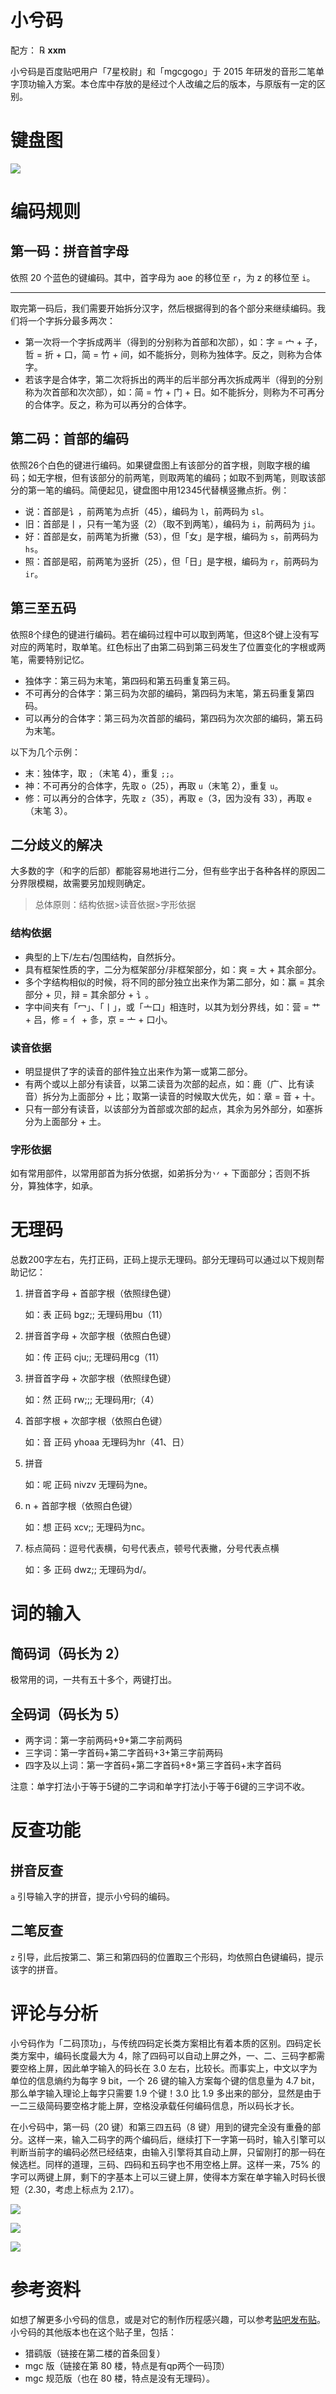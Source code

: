 # 小兮码

配方： ℞ **xxm**

小兮码是百度贴吧用户「7星校尉」和「mgcgogo」于 2015 年研发的音形二笔单字顶功输入方案。本仓库中存放的是经过个人改编之后的版本，与原版有一定的区别。

# 键盘图

![](https://images.tansongchen.com/1711675988.png)

# 编码规则

## 第一码：拼音首字母

依照 20 个蓝色的键编码。其中，首字母为 aoe 的移位至 `r`，为 z 的移位至 `i`。

---

取完第一码后，我们需要开始拆分汉字，然后根据得到的各个部分来继续编码。我们将一个字拆分最多两次：

- 第一次将一个字拆成两半（得到的分别称为首部和次部），如：字 = 宀 + 子，哲 = 折 + 口，简 = 竹 + 间，如不能拆分，则称为独体字。反之，则称为合体字。
- 若该字是合体字，第二次将拆出的两半的后半部分再次拆成两半（得到的分别称为次首部和次次部），如：简 = 竹 + 门 + 日。如不能拆分，则称为不可再分的合体字。反之，称为可以再分的合体字。

## 第二码：首部的编码

依照26个白色的键进行编码。如果键盘图上有该部分的首字根，则取字根的编码；如无字根，但有该部分的前两笔，则取两笔的编码；如取不到两笔，则取该部分的第一笔的编码。简便起见，键盘图中用12345代替横竖撇点折。例：

- 说：首部是讠，前两笔为点折（45），编码为 `l`，前两码为 `sl`。
- 旧：首部是丨，只有一笔为竖（2）（取不到两笔），编码为 `i`，前两码为 `ji`。
- 好：首部是女，前两笔为折撇（53），但「女」是字根，编码为 `s`，前两码为 `hs`。
- 照：首部是昭，前两笔为竖折（25），但「日」是字根，编码为 `r`，前两码为 `ir`。

## 第三至五码

依照8个绿色的键进行编码。若在编码过程中可以取到两笔，但这8个键上没有写对应的两笔时，取单笔。红色标出了由第二码到第三码发生了位置变化的字根或两笔，需要特别记忆。

- 独体字：第三码为末笔，第四码和第五码重复第三码。 
- 不可再分的合体字：第三码为次部的编码，第四码为末笔，第五码重复第四码。 
- 可以再分的合体字：第三码为次首部的编码，第四码为次次部的编码，第五码为末笔。

以下为几个示例：

- 末：独体字，取 `;`（末笔 4），重复 `;;`。 
- 神：不可再分的合体字，先取 `o`（25），再取 `u`（末笔 2），重复 `u`。 
- 修：可以再分的合体字，先取 `z`（35），再取 `e`（3，因为没有 33），再取 `e`（末笔 3）。

## 二分歧义的解决

大多数的字（和字的后部）都能容易地进行二分，但有些字出于各种各样的原因二分界限模糊，故需要另加规则确定。

> 总体原则：结构依据>读音依据>字形依据

### 结构依据

- 典型的上下/左右/包围结构，自然拆分。
- 具有框架性质的字，二分为框架部分/非框架部分，如：爽 = 大 + 其余部分。
- 多个字结构相似的时候，将不同的部分独立出来作为第二部分，如：赢 = 其余部分 + 贝，辩 = 其余部分 + 讠。
- 字中间夹有「冖」、「丨」，或「亠口」相连时，以其为划分界线，如：营 = 艹 + 吕，修 = 亻 + 㣊，京 = 亠 + 口小。

### 读音依据

- 明显提供了字的读音的部件独立出来作为第一或第二部分。
- 有两个或以上部分有读音，以第二读音为次部的起点，如：鹿（广、比有读音）拆分为上面部分 + 比；取第一读音的时候取大优先，如：章 = 音 + 十。
- 只有一部分有读音，以该部分为首部或次部的起点，其余为另外部分，如塞拆分为上面部分 + 土。

### 字形依据

如有常用部件，以常用部首为拆分依据，如弟拆分为丷 + 下面部分；否则不拆分，算独体字，如承。

# 无理码

总数200字左右，先打正码，正码上提示无理码。部分无理码可以通过以下规则帮助记忆：

1. 拼音首字母 + 首部字根（依照绿色键）

    如：表  正码 bgz;;  无理码用bu（11）
2. 拼音首字母 + 次部字根（依照白色键）

    如：传  正码 cju;;  无理码用cg（11）
3. 拼音首字母 + 次部字根（依照绿色键）

    如：然  正码 rw;;;  无理码用r;（4）
4. 首部字根 + 次部字根（依照白色键）

    如：音  正码 yhoaa  无理码为hr（41、日）
5. 拼音

    如：呢  正码 nivzv  无理码为ne。 
6. n + 首部字根（依照白色键）

    如：想  正码 xcv;;  无理码为nc。 
7. 标点简码：逗号代表横，句号代表点，顿号代表撇，分号代表点横

    如：多  正码 dwz;;  无理码为d/。

# 词的输入

## 简码词（码长为 2）

极常用的词，一共有五十多个，两键打出。 

## 全码词（码长为 5）

- 两字词：第一字前两码+9+第二字前两码
- 三字词：第一字首码+第二字首码+3+第三字前两码
- 四字及以上词：第一字首码+第二字首码+8+第三字首码+末字首码

注意：单字打法小于等于5键的二字词和单字打法小于等于6键的三字词不收。

# 反查功能

## 拼音反查

`a` 引导输入字的拼音，提示小兮码的编码。

## 二笔反查

`z` 引导，此后按第二、第三和第四码的位置取三个形码，均依照白色键编码，提示该字的拼音。

# 评论与分析

小兮码作为「二码顶功」，与传统四码定长类方案相比有着本质的区别。四码定长类方案中，编码长度最大为 4，除了四码可以自动上屏之外，一、二、三码字都需要空格上屏，因此单字输入的码长在 3.0 左右，比较长。而事实上，中文以字为单位的信息熵约为每字 9 bit，一个 26 键的输入方案每个键的信息量为 4.7 bit，那么单字输入理论上每字只需要 1.9 个键！3.0 比 1.9 多出来的部分，显然是由于一二三级简码要空格才能上屏，空格没承载任何编码信息，所以码长才长。

在小兮码中，第一码（20 键）和第三四五码（8 键）用到的键完全没有重叠的部分。这样一来，输入二码字的两个编码后，继续打下一字第一码时，输入引擎可以判断当前字的编码必然已经结束，由输入引擎将其自动上屏，只留刚打的那一码在候选栏。同样的道理，三码、四码和五码字也不用空格上屏。这样一来，75% 的字可以两键上屏，剩下的字基本上可以三键上屏，使得本方案在单字输入时码长很短（2.30，考虑上标点为 2.17）。

![](https://images.tansongchen.com/1712283511.png)

![](https://images.tansongchen.com/1712283526.png)

![](https://images.tansongchen.com/1712283461.png)

# 参考资料

如想了解更多小兮码的信息，或是对它的制作历程感兴趣，可以参考[贴吧发布贴](http://tieba.baidu.com/p/3485999115)。小兮码的其他版本也在这个贴子里，包括：

- 猎鹞版（链接在第二楼的首条回复）
- mgc 版（链接在第 80 楼，特点是有qp两个一码顶）
- mgc 规范版（也在 80 楼，特点是没有无理码）。
